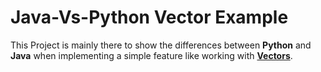 # Java-Vs-Python Vector Example
This Project is mainly there to show the differences between **Python** and **Java** when implementing a simple feature like working with <ins>**Vectors**</ins>.
